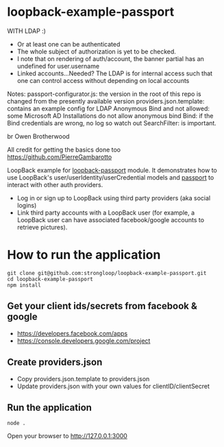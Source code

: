 # loopback-example-passport


WITH LDAP :)
- Or at least one can be authenticated
- The whole subject of authorization is yet to be checked.
- I note that on rendering of auth/account, the banner partial has an undefined for user.username
- Linked accounts...Needed? The LDAP is for internal access such that one can control access without depending on local accounts

Notes:
passport-configurator.js: the version in the root of this repo is changed from the presently available version
providers.json.template: contains an example config for LDAP
Anonymous Bind and not allowed: some Microsoft AD Installations do not allow anonymous bind
Bind: if the Bind credentials are wrong, no log so watch out
SearchFilter: is important.

br Owen Brotherwood
 
All credit for getting the basics done too https://github.com/PierreGambarotto


LoopBack example for [loopback-passport](https://github.com/strongloop/loopback-passport) module. It demonstrates how to use
LoopBack's user/userIdentity/userCredential models and [passport](http://passportjs.org) to interact with other auth providers.

- Log in or sign up to LoopBack using third party providers (aka social logins)
- Link third party accounts with a LoopBack user (for example, a LoopBack user can have associated facebook/google accounts to retrieve pictures).

# How to run the application

```
git clone git@github.com:strongloop/loopback-example-passport.git
cd loopback-example-passport
npm install
```

## Get your client ids/secrets from facebook & google

- https://developers.facebook.com/apps
- https://console.developers.google.com/project

## Create providers.json

- Copy providers.json.template to providers.json
- Update providers.json with your own values for clientID/clientSecret

## Run the application

```
node . 
```

Open your browser to http://127.0.0.1:3000

